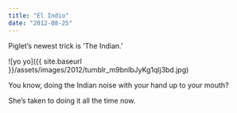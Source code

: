 ```yaml
---
title: "El Indio"
date: "2012-08-25"
---
```


Piglet’s newest trick is ‘The Indian.’

![yo yo]({{ site.baseurl }}/assets/images/2012/tumblr_m9bnlbJyKg1qlj3bd.jpg)

You know, doing the Indian noise with your hand up to your mouth?

She’s taken to doing it all the time now.
